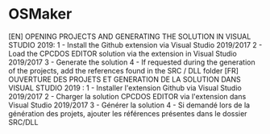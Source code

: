 # OSMaker
[EN]
OPENING PROJECTS AND GENERATING THE SOLUTION IN VISUAL STUDIO 2019:
1 - Install the Github extension via Visual Studio 2019/2017 
2 - Load the CPCDOS EDITOR solution via the extension in Visual Studio 2019/2017 
3 - Generate the solution 
4 - If requested during the generation of the projects, add the references found in the SRC / DLL folder
[FR]
OUVERTURE DES PROJETS ET GENERATION DE LA SOLUTION DANS VISUAL STUDIO 2019 :
1 - Installer l'extension Github via Visual Studio 2019/2017 
2 - Charger la solution CPCDOS EDITOR via l'extension dans Visual Studio 2019/2017
3 - Générer la solution
4 - Si demandé lors de la génération des projets, ajouter les références présentes dans le dossier SRC/DLL

